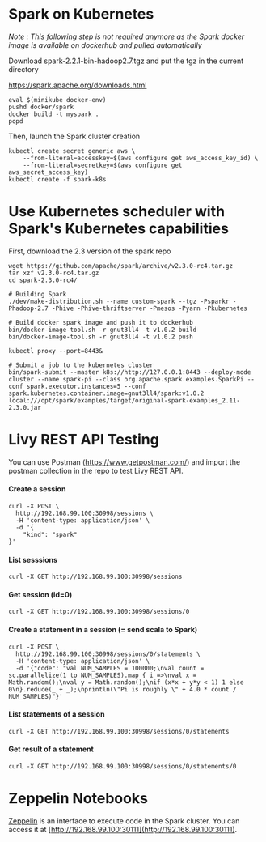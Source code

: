 # Spark on Kubernetes

_Note : This following step is not required anymore as the Spark docker image is available on dockerhub and pulled automatically_

Download spark-2.2.1-bin-hadoop2.7.tgz and put the tgz in the current directory

https://spark.apache.org/downloads.html

```shell
eval $(minikube docker-env)
pushd docker/spark
docker build -t myspark .
popd

```

Then, launch the Spark cluster creation

``` shell
kubectl create secret generic aws \
    --from-literal=accesskey=$(aws configure get aws_access_key_id) \
    --from-literal=secretkey=$(aws configure get aws_secret_access_key)
kubectl create -f spark-k8s
```

# Use Kubernetes scheduler with Spark's Kubernetes capabilities

First, download the 2.3 version of the spark repo

``` shell
wget https://github.com/apache/spark/archive/v2.3.0-rc4.tar.gz
tar xzf v2.3.0-rc4.tar.gz
cd spark-2.3.0-rc4/

# Building Spark
./dev/make-distribution.sh --name custom-spark --tgz -Psparkr -Phadoop-2.7 -Phive -Phive-thriftserver -Pmesos -Pyarn -Pkubernetes

```

``` shell
# Build docker spark image and push it to dockerhub
bin/docker-image-tool.sh -r gnut3ll4 -t v1.0.2 build
bin/docker-image-tool.sh -r gnut3ll4 -t v1.0.2 push

kubectl proxy --port=8443&

# Submit a job to the kubernetes cluster
bin/spark-submit --master k8s://http://127.0.0.1:8443 --deploy-mode cluster --name spark-pi --class org.apache.spark.examples.SparkPi --conf spark.executor.instances=5 --conf spark.kubernetes.container.image=gnut3ll4/spark:v1.0.2 local:///opt/spark/examples/target/original-spark-examples_2.11-2.3.0.jar
```


# Livy REST API Testing

You can use Postman (https://www.getpostman.com/) and import the postman collection in the repo to test Livy REST API.

#### Create a session
```shell
curl -X POST \
  http://192.168.99.100:30998/sessions \
  -H 'content-type: application/json' \
  -d '{
	"kind": "spark"
}'
```

#### List sesssions
```shell
curl -X GET http://192.168.99.100:30998/sessions
```
#### Get session (id=0)

```shell
curl -X GET http://192.168.99.100:30998/sessions/0
```

#### Create a statement in a session (= send scala to Spark)

```shell
curl -X POST \
  http://192.168.99.100:30998/sessions/0/statements \
  -H 'content-type: application/json' \
  -d '{"code": "val NUM_SAMPLES = 100000;\nval count = sc.parallelize(1 to NUM_SAMPLES).map { i =>\nval x = Math.random();\nval y = Math.random();\nif (x*x + y*y < 1) 1 else 0\n}.reduce(_ + _);\nprintln(\"Pi is roughly \" + 4.0 * count / NUM_SAMPLES)"}'
```

#### List statements of a session

```shell
curl -X GET http://192.168.99.100:30998/sessions/0/statements
```

#### Get result of a statement

```shell
curl -X GET http://192.168.99.100:30998/sessions/0/statements/0
```

# Zeppelin Notebooks

[Zeppelin](https://zeppelin.apache.org/) is an interface to execute code in the Spark cluster. You can access it at [http://192.168.99.100:30111](http://192.168.99.100:30111).
